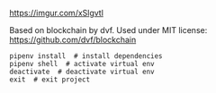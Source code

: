 https://imgur.com/xSlgvtl

Based on blockchain by dvf. Used under MIT license:  https://github.com/dvf/blockchain

```shell
pipenv install  # install dependencies
pipenv shell  # activate virtual env
deactivate  # deactivate virtual env
exit  # exit project
```